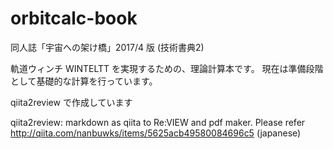 # orbitcalc-book

同人誌「宇宙への架け橋」2017/4 版 (技術書典2)

軌道ウィンチ WINTELTT を実現するための、理論計算本です。
現在は準備段階として基礎的な計算を行っています。

qiita2review で作成しています

qiita2review: markdown as qiita to Re:VIEW and pdf maker.
Please refer http://qiita.com/nanbuwks/items/5625acb49580084696c5
(japanese)

